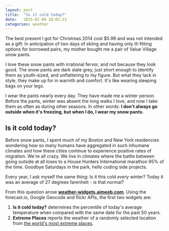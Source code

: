 ```yaml
---
layout: post
title:  "Is it cold today?"
date:   2015-02-09 18:01:23
categories: weather
---
```


The best present I got for Christmas 2014 cost $5.99 and was not intended as a gift: In anticipation of two days of skiing and having only ill-fitting options for borrowed pairs, my mother bought me a pair of Value Village snow pants.

I love these snow pants with irrational fervor, and not because they look good. The snow pants are dark slate grey, just short enough to identify them as youth-sized, and unflattering to my figure. But what they lack in style, they make up for in warmth and comfort. It's like wearing sleeping bags on your legs.

I wear the pants nearly every day. They have made me a winter person. Before the pants, winter was absent the long walks I love, and now I take them as often as during other seasons. In other words: **I don't always go outside when it's freezing, but when I do, I wear my snow pants.** 

## Is it cold today?

Before snow pants, I spent much of my Boston and New York residencies wondering how so many humans have aggregated in such inhumane climates and how these cities continue to experience positive rates of migration. We're all crazy. We live in climates where the battle between going outside at all loses to a House Hunters International marathon 95% of the time. Goodbye Saturdays in the park, hello coding side projects.

Every year, I ask myself the same thing: Is it this cold *every* winter? Today it was an average of 27 degrees farenheit - is that normal?

From this question arose **[weather-widgets.aimeeb.com](http://weather-widgets.aimeeb.com)**. Using the forecast.io, Google Geocode and flickr APIs, the first two widgets are:

1. **Is it cold today?** determines the percentile of today's average temperature when compared with the same date for the past 50 years.
2. **Extreme Places** reports the weather of a randomly selected location from [the world's most extreme places](http://www.weather.com/travel/news/most-extreme-places-20120809#/1).


